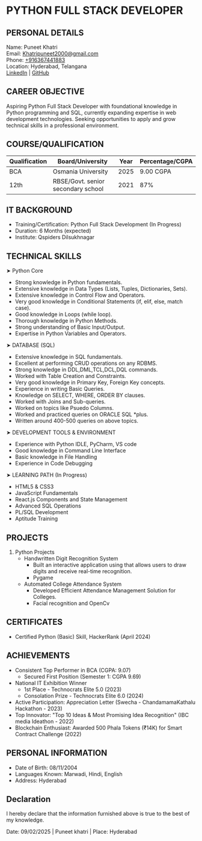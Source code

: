 # PYTHON FULL STACK DEVELOPER

## PERSONAL DETAILS
Name: Puneet Khatri  
Email: [Khatripuneet2000@gmail.com](mailto:Khatripuneet2000@gmail.com)  
Phone: [+916367441883](tel:+916367441883)  
Location: Hyderabad, Telangana  
[LinkedIn](https://www.linkedin.com/in/punit-khatri-69468b212/) | [GitHub](https://github.com/puneet-khatri/)  

## CAREER OBJECTIVE

Aspiring Python Full Stack Developer with foundational knowledge in Python programming and SQL, currently expanding expertise in web development technologies. Seeking opportunities to apply and grow technical skills in a professional environment.

## COURSE/QUALIFICATION
| Qualification | Board/University | Year | Percentage/CGPA |
|--------------|------------------|------|------------|
| BCA | Osmania University | 2025 | 9.00 CGPA |
| 12th | RBSE/Govt. senior secondary school | 2021 | 87% |

## IT BACKGROUND
- Training/Certification: Python Full Stack Development (In Progress)
- Duration: 6 Months (expected)
- Institute: Qspiders Dilsukhnagar

## TECHNICAL SKILLS

➤ Python Core
- Strong knowledge in Python fundamentals.
- Extensive knowledge in Data Types (Lists, Tuples, Dictionaries, Sets).
- Extensive knowledge in Control Flow and Operators.
- Very good knowledge in Conditional Statements (if, elif, else, match case).
- Good knowledge in Loops (while loop).
- Thorough knowledge in Python Methods.
- Strong understanding of Basic Input/Output.
- Expertise in Python Variables and Operators.

➤ DATABASE (SQL)
- Extensive knowledge in SQL fundamentals. 
- Excellent at performing CRUD operations on any RDBMS.
- Strong knowledge in DDL,DML,TCL,DCL,DQL commands.
- Worked with Table Creation and Constraints.
- Very good knowledge in Primary Key, Foreign Key concepts.
- Experience in writing Basic Queries.
- Knowledge on SELECT, WHERE, ORDER BY clauses.
- Worked with Joins and Sub-queries.
- Worked on topics like Psuedo Columns.
- Worked and practiced queries on ORACLE SQL *plus.
- Written around 400-500 queries on above topics.

➤ DEVELOPMENT TOOLS & ENVIRONMENT
- Experience with Python IDLE, PyCharm, VS code
- Good knowledge in Command Line Interface
- Basic knowledge in File Handling
- Experience in Code Debugging

➤ LEARNING PATH (In Progress)
- HTML5 & CSS3
- JavaScript Fundamentals
- React.js Components and State Management
- Advanced SQL Operations
- PL/SQL Development
- Aptitude Training

## PROJECTS
1. Python Projects
   - Handwritten Digit Recognition System
     - Built an interactive application using that allows users to draw digits and receive real-time recognition.
     - Pygame
   - Automated College Attendance System
     - Developed Efficient Attendance Management Solution for Colleges.
     - Facial recognition and OpenCv

CERTIFICATES
-----------
- Certified Python (Basic) Skill, HackerRank (April 2024)

ACHIEVEMENTS
-----------
- Consistent Top Performer in BCA (CGPA: 9.07)
  - Secured First Position (Semester 1: CGPA 9.69)
- National IT Exhibition Winner
  - 1st Place - Technocrats Elite 5.0 (2023)
  - Consolation Prize - Technocrats Elite 6.0 (2024)
- Active Participation: Appreciation Letter (Swecha - ChandamamaKathalu Hackathon - 2023)
- Top Innovator: "Top 10 Ideas & Most Promising Idea Recognition" (IBC media Ideathon - 2022)
- Blockchain Enthusiast: Awarded 500 Phala Tokens (₹14K) for Smart Contract Challenge (2022)

## PERSONAL INFORMATION
- Date of Birth: 08/11/2004
- Languages Known: Marwadi, Hindi, English
- Address: Hyderabad

Declaration
----------
I hereby declare that the information furnished above is true to the best of my knowledge.

Date: 09/02/2025 |                                                   Puneet khatri |
Place: Hyderabad                                                 
